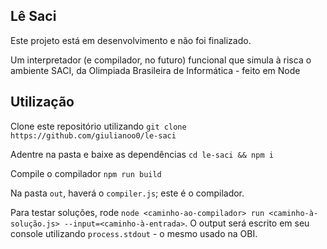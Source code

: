 ## Lê Saci
Este projeto está em desenvolvimento e não foi finalizado.


Um interpretador (e compilador, no futuro) funcional que simula à risca o ambiente SACI, da Olimpiada Brasileira de Informática - feito em Node

## Utilização
Clone este repositório utilizando
```git clone https://github.com/giulianoo0/le-saci```

Adentre na pasta e baixe as dependências
```cd le-saci && npm i```

Compile o compilador
```npm run build```

Na pasta `out`, haverá o `compiler.js`; este é o compilador.

Para testar soluções, rode `node <caminho-ao-compilador> run <caminho-à-solução.js> --input=<caminho-à-entrada>`. O output será escrito
em seu console utilizando `process.stdout` - o mesmo usado na OBI.
